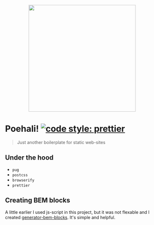 <p align="center">
  <a href="https://github.com/kirpichikjs/kirpichik" target="_blank">
    <img width="350"src="https://github.com/lamartire/poehali/blob/master/logo.png?raw=true" />
  </a>
</p>

# Poehali! [![code style: prettier](https://img.shields.io/badge/code_style-prettier-ff69b4.svg?style=flat-square)](https://github.com/prettier/prettier)

> Just another boilerplate for static web-sites

## Under the hood

* `pug`
* `postcss`
* `browserify`
* `prettier`

## Creating BEM blocks

A little earlier I used js-script in this project, but it was not flexable and
I created [generator-bem-blocks][1]. It's simple and helpful.

[1]: https://github.com/lamartire/generator-bem-blocks

